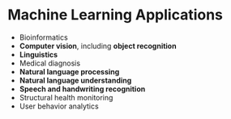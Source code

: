 # Machine Learning Applications

- Bioinformatics
- **Computer vision**, including **object recognition**
- **Linguistics**
- Medical diagnosis
- **Natural language processing**
- **Natural language understanding**
- **Speech and handwriting recognition**
- Structural health monitoring
- User behavior analytics